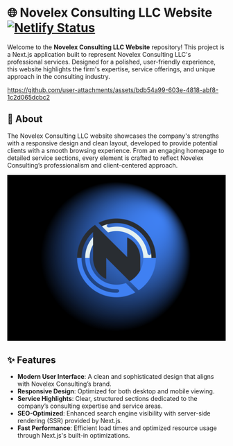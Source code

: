 # 🌐 Novelex Consulting LLC Website [![Netlify Status](https://api.netlify.com/api/v1/badges/10b682be-da1e-4fa6-8942-588a22c1e90d/deploy-status)](https://app.netlify.com/sites/novelex-consulting-llc/deploys)

Welcome to the **Novelex Consulting LLC Website** repository! This project is a Next.js application built to represent Novelex Consulting LLC's professional services. Designed for a polished, user-friendly experience, this website highlights the firm's expertise, service offerings, and unique approach in the consulting industry.

https://github.com/user-attachments/assets/bdb54a99-603e-4818-abf8-1c2d065dcbc2

## 📖 About

The Novelex Consulting LLC website showcases the company's strengths with a responsive design and clean layout, developed to provide potential clients with a smooth browsing experience. From an engaging homepage to detailed service sections, every element is crafted to reflect Novelex Consulting’s professionalism and client-centered approach.

![Logo](./docs/novelex.png "Logo")

## ✨ Features

- **Modern User Interface**: A clean and sophisticated design that aligns with Novelex Consulting’s brand.
- **Responsive Design**: Optimized for both desktop and mobile viewing.
- **Service Highlights**: Clear, structured sections dedicated to the company’s consulting expertise and service areas.
- **SEO-Optimized**: Enhanced search engine visibility with server-side rendering (SSR) provided by Next.js.
- **Fast Performance**: Efficient load times and optimized resource usage through Next.js's built-in optimizations.

